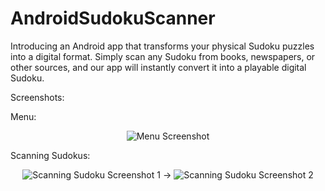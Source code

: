 # AndroidSudokuScanner
Introducing an Android app that transforms your physical Sudoku puzzles into a digital format. Simply scan any Sudoku from books, newspapers, or other sources, and our app will instantly convert it into a playable digital Sudoku.

Screenshots:

Menu:<br>
<center>
    <img src="https://github.com/jlor9519/AndroidSudokuScanner/assets/34551689/ac0ab6e5-1993-4fcb-8fb0-26909bc6b6e0" alt="Menu Screenshot">
</center>

Scanning Sudokus:<br>
<center>
    <img src="https://github.com/jlor9519/AndroidSudokuScanner/assets/34551689/c8a2ee0b-dce0-4910-8947-93191076a444" alt="Scanning Sudoku Screenshot 1">
    &rarr;
    <img src="https://github.com/jlor9519/AndroidSudokuScanner/assets/34551689/b4e7a057-6f79-4b87-b00d-0da812d83259" alt="Scanning Sudoku Screenshot 2">
</center>
